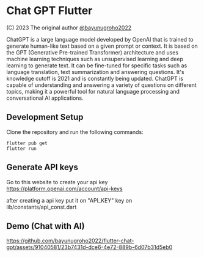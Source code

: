 # Chat GPT Flutter

(C) 2023 The original author  [@bayunugroho2022](https://github.com/bayunugroho2022)

ChatGPT is a large language model developed by OpenAI that is trained to generate human-like text based on a given prompt or context. It is based on the GPT (Generative Pre-trained Transformer) architecture and uses machine learning techniques such as unsupervised learning and deep learning to generate text. It can be fine-tuned for specific tasks such as language translation, text summarization and answering questions. It's knowledge cutoff is 2021 and is constantly being updated. ChatGPT is capable of understanding and answering a variety of questions on different topics, making it a powerful tool for natural language processing and conversational AI applications.


## Development Setup
Clone the repository and run the following commands:
```
flutter pub get
flutter run
```

## Generate API keys

Go to this website to create your api key
https://platform.openai.com/account/api-keys

after creating a api key put it on "API_KEY" key on lib/constants/api_const.dart


## Demo (Chat with AI)


https://github.com/bayunugroho2022/flutter-chat-gpt/assets/91040581/23b7431d-dce6-4e72-889b-6d07b31d5eb0



<br/>
<br/>


## 
